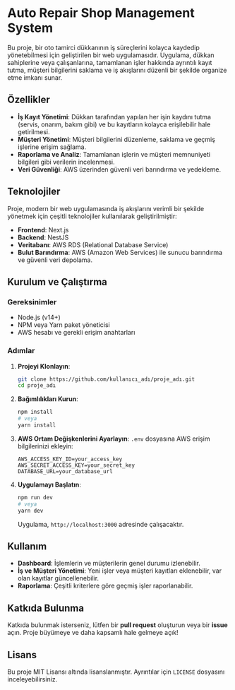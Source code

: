 # Auto Repair Shop Management System

Bu proje, bir oto tamirci dükkanının iş süreçlerini kolayca kaydedip yönetebilmesi için geliştirilen bir web uygulamasıdır. Uygulama, dükkan sahiplerine veya çalışanlarına, tamamlanan işler hakkında ayrıntılı kayıt tutma, müşteri bilgilerini saklama ve iş akışlarını düzenli bir şekilde organize etme imkanı sunar. 

## Özellikler

- **İş Kayıt Yönetimi**: Dükkan tarafından yapılan her işin kaydını tutma (servis, onarım, bakım gibi) ve bu kayıtların kolayca erişilebilir hale getirilmesi.
- **Müşteri Yönetimi**: Müşteri bilgilerini düzenleme, saklama ve geçmiş işlerine erişim sağlama.
- **Raporlama ve Analiz**: Tamamlanan işlerin ve müşteri memnuniyeti bilgileri gibi verilerin incelenmesi.
- **Veri Güvenliği**: AWS üzerinden güvenli veri barındırma ve yedekleme.

## Teknolojiler

Proje, modern bir web uygulamasında iş akışlarını verimli bir şekilde yönetmek için çeşitli teknolojiler kullanılarak geliştirilmiştir:

- **Frontend**: Next.js
- **Backend**: NestJS
- **Veritabanı**: AWS RDS (Relational Database Service)
- **Bulut Barındırma**: AWS (Amazon Web Services) ile sunucu barındırma ve güvenli veri depolama.

## Kurulum ve Çalıştırma

### Gereksinimler
- Node.js (v14+)
- NPM veya Yarn paket yöneticisi
- AWS hesabı ve gerekli erişim anahtarları

### Adımlar

1. **Projeyi Klonlayın**:
    ```bash
    git clone https://github.com/kullanıcı_adı/proje_adı.git
    cd proje_adı
    ```

2. **Bağımlılıkları Kurun**:
    ```bash
    npm install
    # veya
    yarn install
    ```

3. **AWS Ortam Değişkenlerini Ayarlayın**:
    `.env` dosyasına AWS erişim bilgilerinizi ekleyin:
    ```plaintext
    AWS_ACCESS_KEY_ID=your_access_key
    AWS_SECRET_ACCESS_KEY=your_secret_key
    DATABASE_URL=your_database_url
    ```

4. **Uygulamayı Başlatın**:
    ```bash
    npm run dev
    # veya
    yarn dev
    ```
   Uygulama, `http://localhost:3000` adresinde çalışacaktır.

## Kullanım

- **Dashboard**: İşlemlerin ve müşterilerin genel durumu izlenebilir.
- **İş ve Müşteri Yönetimi**: Yeni işler veya müşteri kayıtları eklenebilir, var olan kayıtlar güncellenebilir.
- **Raporlama**: Çeşitli kriterlere göre geçmiş işler raporlanabilir.

## Katkıda Bulunma

Katkıda bulunmak isterseniz, lütfen bir **pull request** oluşturun veya bir **issue** açın. Proje büyümeye ve daha kapsamlı hale gelmeye açık!

## Lisans

Bu proje MIT Lisansı altında lisanslanmıştır. Ayrıntılar için `LICENSE` dosyasını inceleyebilirsiniz.
